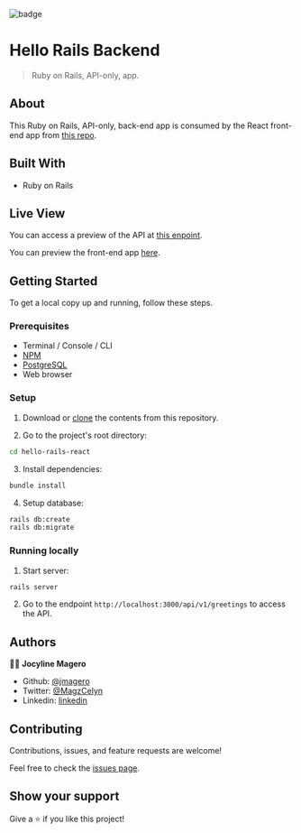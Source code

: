 ![badge](https://img.shields.io/badge/Microverse-blueviolet)

# Hello Rails Backend

> Ruby on Rails, API-only, app.

## About

This Ruby on Rails, API-only, back-end app is consumed by the React front-end app from [this repo](https://github.com/Jmagero/hello-react-front-end).

## Built With

- Ruby on Rails

## Live View

You can access a preview of the API at [this enpoint](https://shielded-waters-51364.herokuapp.com/api/v1/random-greeting).

You can preview the front-end app [here](https://hello-react-front-end-x.netlify.app/).

## Getting Started

To get a local copy up and running, follow these steps.

### Prerequisites

- Terminal / Console / CLI
- [NPM](https://docs.npmjs.com/downloading-and-installing-node-js-and-npm)
- [PostgreSQL](https://www.postgresql.org/download/)
- Web browser

### Setup

1. Download or [clone](https://docs.github.com/en/repositories/creating-and-managing-repositories/cloning-a-repository#cloning-a-repository) the contents from this repository.
  
2. Go to the project's root directory:
``` bash
cd hello-rails-react
```
3. Install dependencies:
``` bash
bundle install
```
4. Setup database:
``` bash
rails db:create
rails db:migrate
```

### Running locally

1. Start server:

``` bash
rails server
```

2. Go to the endpoint `http://localhost:3000/api/v1/greetings` to access the API.

## Authors

👨‍💻 **Jocyline Magero**

- Github: [@jmagero](https://github.com/Jmagero)
- Twitter: [@MagzCelyn](https://twitter.com/MagzCelyn)
- Linkedin: [linkedin](https://linkedin.com/linkedinhandle)

## Contributing

Contributions, issues, and feature requests are welcome!

Feel free to check the [issues page](../../issues/).

## Show your support

Give a ⭐️ if you like this project!